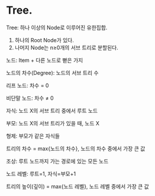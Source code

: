# Tree.

Tree: 하나 이상의 Node로 이루어진 유한집합.

  1. 하나의 Root Node가 있다.
  2. 나머지 Node는 n≥0개의 서브 트리로 분할된다.

노드: Item + 다른 노드로 뻗은 가지

노드의 차수(Degree): 노드의 서브 트리 수

리프 노드: 차수 = 0

비단말 노드: 차수 ≠ 0

자식: 노드 X의 서브 트리 중에서 루트 노드

부모: 노드 X의 서브 트리가 있을 때, 노드 X

형제: 부모가 같은 자식들

트리의 차수 = max{노드의 차수}, 노드의 차수 중에서 가장 큰 값

조상: 루트 노드까지 가는 경로에 있는 모든 노드

노드 레벨: 루트=1, 자식=부모+1

트리의 높이(깊이) = max{노드 레벨}, 노드 레벨 중에서 가장 큰 값
